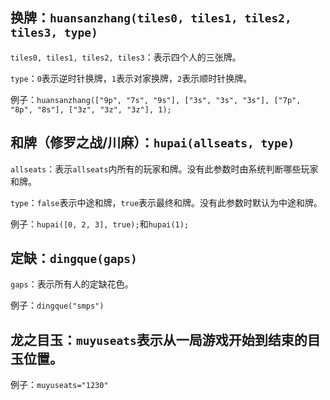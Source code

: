 ## 换牌：`huansanzhang(tiles0, tiles1, tiles2, tiles3, type)`

`tiles0, tiles1, tiles2, tiles3`：表示四个人的三张牌。

`type`：`0`表示逆时针换牌，`1`表示对家换牌，`2`表示顺时针换牌。

例子：`huansanzhang(["9p", "7s", "9s"], ["3s", "3s", "3s"], ["7p", "8p", "8s"], ["3z", "3z", "3z"], 1);`

## 和牌（修罗之战/川麻）：`hupai(allseats, type)`

`allseats`：表示`allseats`内所有的玩家和牌。没有此参数时由系统判断哪些玩家和牌。

`type`：`false`表示中途和牌，`true`表示最终和牌。没有此参数时默认为中途和牌。

例子：`hupai([0, 2, 3], true);`和`hupai(1);`

## 定缺：`dingque(gaps)`

`gaps`：表示所有人的定缺花色。

例子：`dingque("smps")`

## 龙之目玉：`muyuseats`表示从一局游戏开始到结束的目玉位置。

例子：`muyuseats="1230"`